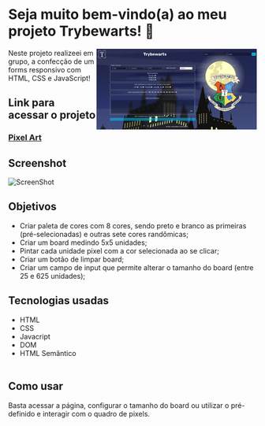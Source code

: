 # Seja muito bem-vindo(a) ao meu projeto Trybewarts! :rocket:
<img src = "trybewarts.png" width = "325px" align = "right">

<p>Neste projeto realizeei em grupo, a confecção de um forms responsivo com HTML, CSS e JavaScript!</p>

## Link para acessar o projeto
### <b> <a href="https://khallylreisfonseca.github.io/Pixels-Art-Project/">Pixel Art</a> </b> <br>

## Screenshot
![ScreenShot](pixels-art-i-love-trybe.png)
## Objetivos
  * Criar paleta de cores com 8 cores, sendo preto e branco as primeiras (pré-selecionadas) e outras sete cores randômicas;
  * Criar um board medindo 5x5 unidades;
  * Pintar cada unidade pixel com a cor selecionada ao se clicar;
  * Criar um botão de limpar board;
  * Criar um campo de input que permite alterar o tamanho do board (entre 25 e 625 unidades);

## Tecnologias usadas
  * HTML
  * CSS
  * Javacript
  * DOM
  * HTML Semântico<br><br>

## Como usar
  Basta acessar a página, configurar o tamanho do board ou utilizar o pré-definido e interagir com o quadro de pixels.
  <br>
  <br>
